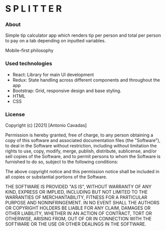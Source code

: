 # S P L I T T E R

### About

Simple tip calculator app which renders tip per person and total per person to pay on a tab depending on inputted variables.

Mobile-first philosophy

### Used technologies

* React: Library for main UI development
* Redux: State handling across different components and throughout the app
* Bootstrap: Grid, responsive design and base styling.
* HTML
* CSS

### License 

Copyright (c) [2021] [Antonio Cavadas]

Permission is hereby granted, free of charge, to any person obtaining a copy
of this software and associated documentation files (the "Software"), to deal
in the Software without restriction, including without limitation the rights
to use, copy, modify, merge, publish, distribute, sublicense, and/or sell
copies of the Software, and to permit persons to whom the Software is
furnished to do so, subject to the following conditions:

The above copyright notice and this permission notice shall be included in all
copies or substantial portions of the Software.

THE SOFTWARE IS PROVIDED "AS IS", WITHOUT WARRANTY OF ANY KIND, EXPRESS OR
IMPLIED, INCLUDING BUT NOT LIMITED TO THE WARRANTIES OF MERCHANTABILITY,
FITNESS FOR A PARTICULAR PURPOSE AND NONINFRINGEMENT. IN NO EVENT SHALL THE
AUTHORS OR COPYRIGHT HOLDERS BE LIABLE FOR ANY CLAIM, DAMAGES OR OTHER
LIABILITY, WHETHER IN AN ACTION OF CONTRACT, TORT OR OTHERWISE, ARISING FROM,
OUT OF OR IN CONNECTION WITH THE SOFTWARE OR THE USE OR OTHER DEALINGS IN THE
SOFTWARE.

